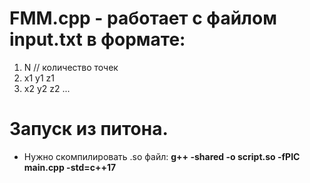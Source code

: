 # FMM.cpp - работает с файлом input.txt в формате:
1) N // количество точек
2) x1 y1 z1
3) x2 y2 z2
...

# Запуск из питона.
- Нужно скомпилировать .so файл:
  **g++ -shared -o script.so -fPIC main.cpp -std=c++17**
